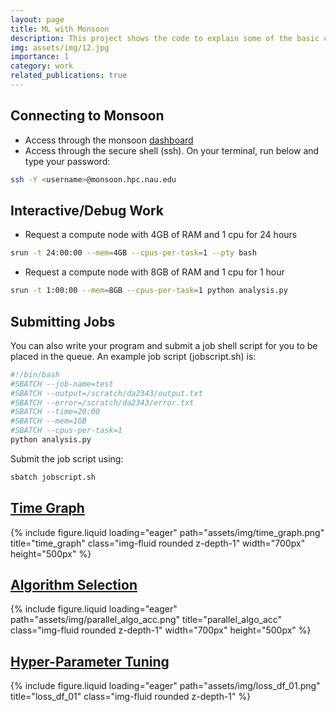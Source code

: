 ```yaml
---
layout: page
title: ML with Monsoon
description: This project shows the code to explain some of the basic concepts you will need in your machine learning workflow using monsoon.
img: assets/img/12.jpg
importance: 1
category: work
related_publications: true
---
```



## Connecting to Monsoon
- Access through the monsoon [dashboard](https://ondemand.hpc.nau.edu/pun/sys/dashboard/)
- Access through the secure shell (ssh). On your terminal, run below and type your password:
```bash
ssh -Y <username>@monsoon.hpc.nau.edu
```


## Interactive/Debug Work
- Request a compute node with 4GB of RAM and 1 cpu for 24 hours
```bash
srun -t 24:00:00 --mem=4GB --cpus-per-task=1 --pty bash
```
- Request a compute node with 8GB of RAM and 1 cpu for 1 hour
```bash
srun -t 1:00:00 --mem=8GB --cpus-per-task=1 python analysis.py
```

## Submitting Jobs
You can also write your program and submit a job shell script for you to be placed in the queue.
An example job script (jobscript.sh) is:
```bash
#!/bin/bash
#SBATCH --job-name=test
#SBATCH --output=/scratch/da2343/output.txt 
#SBATCH --error=/scratch/da2343/error.txt 
#SBATCH --time=20:00
#SBATCH --mem=1GB
#SBATCH --cpus-per-task=1
python analysis.py
```
Submit the job script using:
```bash
sbatch jobscript.sh
```

## [Time Graph](https://github.com/EngineerDanny/ml_with_monsoon/tree/main/code/job_arrays_intermediate)
<div class="row">
    <div class="col-sm mt-3 mt-md-0">
        {% include figure.liquid loading="eager" path="assets/img/time_graph.png" title="time_graph" class="img-fluid rounded z-depth-1" width="700px" height="500px" %}
    </div>
</div>


## [Algorithm Selection](https://github.com/EngineerDanny/ml_with_monsoon/tree/main/code/job_arrays_advanced)
<div class="row">
    <div class="col-sm mt-3 mt-md-0">
        {% include figure.liquid loading="eager" path="assets/img/parallel_algo_acc.png" title="parallel_algo_acc" class="img-fluid rounded z-depth-1" width="700px" height="500px" %}
    </div>
</div>

## [Hyper-Parameter Tuning](https://github.com/EngineerDanny/ml_with_monsoon/tree/main/code/optimization)
<div class="row">
    <div class="col-sm mt-3 mt-md-0">
        {% include figure.liquid loading="eager" path="assets/img/loss_df_01.png" title="loss_df_01" class="img-fluid rounded z-depth-1" %}
    </div>
</div>

